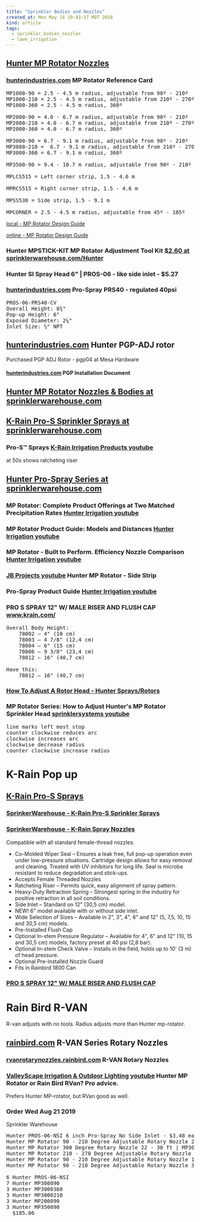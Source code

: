 ```yaml
---
title: "Sprinkler Bodies and Nozzles"
created_at: Mon May 14 10:43:17 MDT 2018
kind: article
tags:
  - sprinkler_bodies_nozzles
  - lawn_irrigation
---
```


<h2>
  <a href="https://www.hunterindustries.com/en-metric/irrigation-product/mp-rotator/mp-rotator" target="_blank">Hunter MP Rotator Nozzles</a>
</h2>

<h3>
  <a href="https://www.hunterindustries.com/sites/default/files/rc_mprotator_dom.pdf" target="_blank">hunterindustries.com</a>
  MP Rotator Reference Card
</h3>

<pre>
MP1000-90 = 2.5 - 4.5 m radius, adjustable from 90º - 210º
MP1000-210 = 2.5 - 4.5 m radius, adjustable from 210º - 270º
MP1000-360 = 2.5 - 4.5 m radius, 360º
 
MP2000-90 = 4.0 - 6.7 m radius, adjustable from 90º - 210º
MP2000-210 = 4.0 - 6.7 m radius, adjustable from 210º - 270º
MP2000-360 = 4.0 - 6.7 m radius, 360º
 
MP3000-90 = 6.7 - 9.1 m radius, adjustable from 90º - 210º
MP3000-210 =  6.7 - 9.1 m radius, adjustable from 210º - 270°
MP3000-360 = 6.7 - 9.1 m radius, 360º
 
MP3500-90 = 9.4 - 10.7 m radius, adjustable from 90º - 210º
 
MPLCS515 = Left corner strip, 1.5 - 4.6 m
 
MPRCS515 = Right corner strip, 1.5 - 4.6 m
 
MPSS530 = Side strip, 1.5 - 9.1 m
 
MPCORNER = 2.5 - 4.5 m radius, adjustable from 45º - 105º
</pre>

<a href="/assets/pdf/hunter-mp-rotator-design-guide.pdf" target="_blank">local - MP Rotator Design Guide</a>

<a href="https://www.hunterindustries.com/sites/default/files/design_guide_MP_Rotator_LIT-461_dom.pdf" target="_blank">online - MP Rotator Design Guide</a>

<h3>
  Hunter MPSTICK-KIT MP Rotator Adjustment Tool Kit
  <a href="http://www.sprinklerwarehouse.com/Hunter-Sprinkler-Rotator-Nozzle-Tool-p/mpstick-kit.htm" target="_blank">$2.60 at sprinklerwarehouse.com/Hunter</a>
</h3>

<h3>
  <a href="https://www.sprinklerwarehouse.com/hunter-pro-spray-sprinkler-series" target="_blank"></a>
  Hunter SI Spray Head 6" | PROS-06 - like side inlet - $5.27
</h3>

<h3>
  <a href="https://www.hunterindustries.com/irrigation-product/spray-bodies/pro-spray-prs40" target="_blank">hunterindustries.com</a>
  Pro-Spray PRS40 - regulated 40psi
</h3>

<pre>
PROS-06-PRS40-CV
Overall Height: 8¾"
Pop-up Height: 6"
Exposed Diameter: 2¼"
Inlet Size: ½" NPT
</pre>

<h2>
  <a href="https://www.hunterindustries.com/irrigation-product/rotors/pgp-adj" target="_blank">hunterindustries.com</a>
  Hunter PGP-ADJ rotor
</h2>

Purchased PGP ADJ Rotor - pgp04 at Mesa Hardware

<h4>
  <a href="https://www.hunterindustries.com/sites/default/files/IC_PGP_dom.pdf" target="_blank">hunterindustries.com</a>
  PGP Installation Document
</h4>

<h2>
  <a href="http://www.sprinklerwarehouse.com/Hunter-Rotary-Nozzles-Bodies-s/7572.htm" target="_blank">Hunter MP Rotator Nozzles & Bodies at sprinklerwarehouse.com</a>
</h2>

<h2>
  <a href="http://www.sprinklerwarehouse.com/K-Rain-Pro-S-Sprays-s/8333.htm" target="_blank">K-Rain Pro-S Sprinkler Sprays at sprinklerwarehouse.com</a>
</h2>

<h3>
  Pro-S™ Sprays
  <a href="https://www.youtube.com/watch?v=yOpsGs_2Z4Y" target="_blank">K-Rain Irrigation Products youtube</a>
</h3>

at 50s shows ratcheting riser

<h2>
  <a href="http://www.sprinklerwarehouse.com/Hunter-Pro-Spray-Series-s/298.htm" target="_blank">Hunter Pro-Spray Series at sprinklerwarehouse.com</a>
</h2>

<h3>
  MP Rotator: Complete Product Offerings at Two Matched Precipitation Rates
  <a href="https://www.youtube.com/watch?v=kQWJUFd76G4" target="_blank">Hunter Irrigation youtube</a>
</h3>

<h3>
  MP Rotator Product Guide: Models and Distances
  <a href="https://www.youtube.com/watch?time_continue=3&v=qNmLkxI-dTA" target="_blank">Hunter Irrigation youtube</a>
</h3>

<h3>
  MP Rotator - Built to Perform. Efficiency Nozzle Comparison
  <a href="https://www.youtube.com/watch?v=nmsZtby1iOw" target="_blank">Hunter Irrigation youtube</a>
</h3>

<h3>
  <a href="https://www.youtube.com/watch?v=a0lMnLb20rQ" target="_blank">JB Projects youtube</a>
  Hunter MP Rotator - Side Strip
</h3>

<h3>
  Pro-Spray Product Guide
  <a href="https://www.youtube.com/watch?v=nqx6MvOobfU" target="_blank">Hunter Irrigation youtube</a>
</h3>

<h3>
  PRO S SPRAY 12" W/ MALE RISER AND FLUSH CAP
  <a href="https://www.krain.com/pro-s-spray-12-w-male-riser-and-flush-cap-78012" target="_blank">www.krain.com/</a>
</h3>

<pre>
Overall Body Height:
    78002 – 4" (10 cm)
    78003 – 4 7/8" (12,4 cm)
    78004 – 6" (15 cm)
    78006 – 9 3/8" (23,4 cm)
    78012 – 16" (40,7 cm)

Have this:
    78012 – 16" (40,7 cm)
</pre>

<h3>
  <a href="http://www.sprinklerwarehouse.com/adjust-rotor-head-hunter-s/8293.htm" target="_blank">How To Adjust A Rotor Head - Hunter Sprays/Rotors</a>
</h3>

<h3>
  MP Rotator Series: How to Adjust Hunter's MP Rotator Sprinkler Head
  <a href="https://www.youtube.com/watch?v=lNjPQ5XhGeo" target="_blank">sprinklersystems youtube</a>
</h3>

<pre>
line marks left most stop
counter clockwise reduces arc
clockwise increases arc
clockwise decrease radius
counter clockwise increase radius
</pre>

<h1>K-Rain Pop up</h1>

<h2>
  <a href="https://www.krain.com/pro-s-2-3-4-6-and-12-sprays" target="_blank">K-Rain Pro-S Sprays</a>
</h2>

<h3>
  <a href="http://www.sprinklerwarehouse.com/K-Rain-Pro-S-Sprays-s/8333.htm" target="_blank">SprinkerWarehouse - K-Rain Pro-S Sprinkler Sprays</a>
</h3>

<h3>
  <a href="http://www.sprinklerwarehouse.com/K-Rain-Spray-Nozzles-s/8344.htm" target="_blank">SprinkerWarehouse - K-Rain Spray Nozzles</a>
</h3>

Compatible with all standard female-thread nozzles.

<ul>
  <li>Co-Molded Wiper Seal – Ensures a leak free, full pop-up operation even under low-pressure situations. Cartridge design allows for easy removal and cleaning. Treated with UV inhibitors for long life. Seal is microbe resistant to reduce degradation and stick-ups.</li>
  <li>Accepts Female Threaded Nozzles</li>
  <li>Ratcheting Riser – Permits quick, easy alignment of spray pattern.</li>
  <li>Heavy-Duty Retraction Spring – Strongest spring in the industry for positive retraction in all soil conditions.</li>
  <li>Side Inlet – Standard on 12" (30,5 cm) model.</li>
  <li>NEW! 6" model available with or without side inlet.</li>
  <li>Wide Selection of Sizes – Available in 2", 3", 4", 6" and 12" (5, 7,5, 10, 15 and 30,5 cm) models.</li>
  <li>Pre-Installed Flush Cap</li>
  <li>Optional In-stem Pressure Regulator – Available for 4", 6" and 12" (10, 15 and 30,5 cm) models, factory preset at 40 psi (2,8 bar).</li>
  <li>Optional In-stem Check Valve – Installs in the field, holds up to 10' (3 m) of head pressure.</li>
  <li>Optional Pre-installed Nozzle Guard</li>
  <li>Fits in Rainbird 1800 Can</li>
</ul>

<h3>
  <a href="https://www.krain.com/pro-s-spray-12-w-male-riser-and-flush-cap-78012" target="_blank">PRO S SPRAY 12" W/ MALE RISER AND FLUSH CAP</a>
</h3>

<h1>Rain Bird R-VAN</h1>

R-van adjusts with no tools.
Radius adjusts more than Hunter mp-rotator.

<h2>
  <a href="https://www.rainbird.com/products/r-van-series-rotary-nozzles" target="_blank">rainbird.com</a>
  R-VAN Series Rotary Nozzles 
</h2>

<h3>
  <a href="http://rvanrotarynozzles.rainbird.com/" target="_blank">rvanrotarynozzles.rainbird.com</a>
  R-VAN Rotary Nozzles
</h3>

<h3>
  <a href="https://www.youtube.com/watch?v=qTlY6u_NO_w" target="_blank">ValleyScape Irrigation & Outdoor Lighting youtube</a>
  Hunter MP Rotator or Rain Bird RVan? Pro advice.
</h3>

Prefers Hunter MP-rotator, but RVan good as well.

<h3>Order Wed Aug 21 2019</h3>

Sprinkler Warehouse

<pre>
Hunter PROS-06-NSI 6 inch Pro-Spray No Side Inlet - $3.48 each
Hunter MP Rotator 90 - 210 Degree Adjustable Rotary Nozzle 22 - 30 ft | MP300090 - $4.98 each
Hunter MP Rotator 360 Degree Rotary Nozzle 22 - 30 ft | MP3000360 - $4.98 each
Hunter MP Rotator 210 - 270 Degree Adjustable Rotary Nozzle 22 - 30 ft | MP3000210 - $4.98 each
Hunter MP Rotator 90 - 210 Degree Adjustable Rotary Nozzle 13 - 21 ft | MP200090 - $4.98 each
Hunter MP Rotator 90 - 210 Degree Adjustable Rotary Nozzle 31 - 35 ft | MP350090 - $4.98 each

6 Hunter PROS-06-NSI
7 Hunter MP300090
3 Hunter MP3000360
3 Hunter MP3000210
3 Hunter MP200090
3 Hunter MP350090
  $185.06
</pre>

<!--
html boilerplate
<a href="" target="_blank"></a>
<a name=""></a>
<img src="" width="400px">
<ul>
  <li></li>
</ul>
<pre>
</pre>
<p style="margin-bottom: 2em;"></p>
<hr style="border: 0; height: 3px; background: #333; background-image: linear-gradient(to right, #ccc, #333, #ccc);">
<pre><code>
</code></pre>
<math xmlns='http://www.w3.org/1998/Math/MathML' display='block'>
</math>
-->
